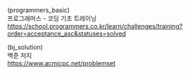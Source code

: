 (programmers_basic)  <br> 프로그래머스 - 코딩 기초 트레이닝 <br> https://school.programmers.co.kr/learn/challenges/training?order=acceptance_asc&statuses=solved

(bj_solution)  <br> 백준 저지  <br> https://www.acmicpc.net/problemset
